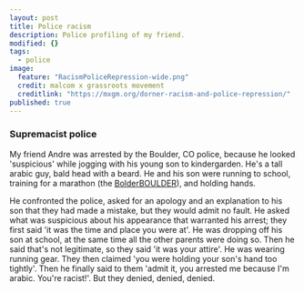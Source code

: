 ```yaml
---
layout: post
title: Police racism
description: Police profiling of my friend.
modified: {}
tags: 
  - police
image: 
  feature: "RacismPoliceRepression-wide.png"
  credit: malcom x grassroots movement
  creditlink: "https://mxgm.org/dorner-racism-and-police-repression/"
published: true
---
```



### Supremacist police

My friend Andre was arrested by the Boulder, CO police, because he looked 'suspicious' while jogging with his young son to kindergarden.  He's a tall arabic guy, bald head with a beard. He and his son were running to school, training for a marathon (the [BolderBOULDER](http://www.bolderboulder.com/)), and holding hands.  

He confronted the police, asked for an apology and an explanation to his son that they had made a mistake, but they would admit no fault.  He asked what was suspicious about his appearance that warranted his arrest; they first said 'it was the time and place you were at'.  He was dropping off his son at school, at the same time all the other parents were doing so.  Then he said that's not legitimate, so they said 'it was your attire'.  He was wearing running gear.  They then claimed 'you were holding your son's hand too tightly'.  Then he finally said to them 'admit it, you arrested me because I'm arabic.  You're racist!'.   But they denied, denied, denied.
